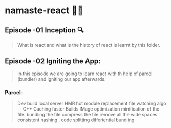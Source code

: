 # namaste-react 🚀🚀

## Episode -01 Inception 🔍

> What is react and what is the history of react is learnt by this folder.

## Episode -02 Igniting the App:

> In this episode we are going to learn react with th help of parcel (bundler) and igniting our app afterwards.
  
  ### Parcel:
  > Dev build
  >local server
  > HMR hot module replacement
  > file watching algo -- C++
  > Caching faster Builds
  > IMage optimization
  > minification of the file.
  > bundling the file
  > compress the file 
  > remove all the wide spaces
  > consistent hashing
  >. code splitting
  > differiential bundling
  >